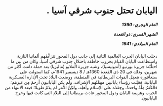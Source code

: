 <h1 dir="rtl">اليابان تحتل جنوب شرقي آسيا .</h1>

<h5 dir="rtl">العام الهجري:  1360

الشهر القمري: ذو القعدة

العام الميلادي: 1941</h5>

<p dir="rtl">دخلت اليابان الحرب العالمية الثانية إلى جانب دول المحور تتزعَّمُهم ألمانيا النازية واستطاعت اليابان القيامَ بحروب خاطفة باحتلالِ جنوب شرقي آسيا، وكان من بين ما احتلَّتْه: جزيرة بورنيو (أندونيسيا)، وشبه جزيرة الملايو (ماليزيا) بعد حملة دامت أكثر من شهرين، وذلك في 20 ذي القعدة 1360هـ / 8 ديسمبر 1941م، كما استولت على سنغافورة مَعقِل القوات البريطانية في المنطقة، ووضعت البلادَ تحت الإدارة العسكرية اليابانية، فعَيَّنت رؤساء يابانيين مهمَّتُهم الإشراف، ولم يكن اليابانيون أرحمَ مِن غيرِهم؛ فالكُفرُ مِلَّةٌ واحدةٌ، وحِقدُه على الإسلام وأهلِه، ولكِنَّ الأمر لم يدُمْ طويلا؛ فبعد الانتهاء من الحرب وهزيمة اليابان ودول المحور عادت بريطانيا إلى البلادِ التي كانت فيها وخرج اليابانيون.</p></br>
